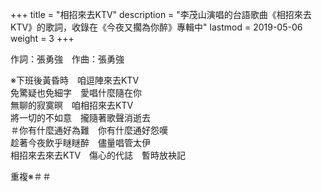 +++
title = "相招來去KTV"
description = "李茂山演唱的台語歌曲《相招來去KTV》的歌詞，收錄在《今夜又擱為你醉》專輯中"
lastmod = 2019-05-06
weight = 3
+++

作詞：張勇強　作曲：張勇強

※下班後黃昏時　咱逗陣來去KTV  
免驚疑也免細字　愛唱什麼隨在你  
無聊的寂寞暝　咱相招來去KTV  
將一切的不如意　攏隨著歌聲消逝去  
＃你有什麼通好為難　你有什麼通好怨嘆  
趁著今夜飲乎瞇瞇醉　儘量唱管太伊  
相招來去來去KTV　傷心的代誌　暫時放袂記  

重複※＃＃



